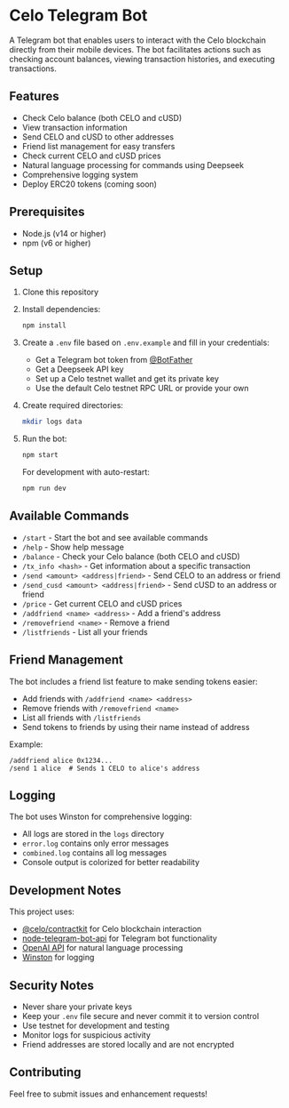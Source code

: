 # Celo Telegram Bot

A Telegram bot that enables users to interact with the Celo blockchain directly from their mobile devices. The bot facilitates actions such as checking account balances, viewing transaction histories, and executing transactions.

## Features

- Check Celo balance (both CELO and cUSD)
- View transaction information
- Send CELO and cUSD to other addresses
- Friend list management for easy transfers
- Check current CELO and cUSD prices
- Natural language processing for commands using Deepseek
- Comprehensive logging system
- Deploy ERC20 tokens (coming soon)

## Prerequisites

- Node.js (v14 or higher)
- npm (v6 or higher)

## Setup

1. Clone this repository
2. Install dependencies:
   ```bash
   npm install
   ```

3. Create a `.env` file based on `.env.example` and fill in your credentials:
   - Get a Telegram bot token from [@BotFather](https://t.me/BotFather)
   - Get a Deepseek API key
   - Set up a Celo testnet wallet and get its private key
   - Use the default Celo testnet RPC URL or provide your own

4. Create required directories:
   ```bash
   mkdir logs data
   ```

5. Run the bot:
   ```bash
   npm start
   ```

   For development with auto-restart:
   ```bash
   npm run dev
   ```

## Available Commands

- `/start` - Start the bot and see available commands
- `/help` - Show help message
- `/balance` - Check your Celo balance (both CELO and cUSD)
- `/tx_info <hash>` - Get information about a specific transaction
- `/send <amount> <address|friend>` - Send CELO to an address or friend
- `/send_cusd <amount> <address|friend>` - Send cUSD to an address or friend
- `/price` - Get current CELO and cUSD prices
- `/addfriend <name> <address>` - Add a friend's address
- `/removefriend <name>` - Remove a friend
- `/listfriends` - List all your friends

## Friend Management

The bot includes a friend list feature to make sending tokens easier:
- Add friends with `/addfriend <name> <address>`
- Remove friends with `/removefriend <name>`
- List all friends with `/listfriends`
- Send tokens to friends by using their name instead of address

Example:
```
/addfriend alice 0x1234...
/send 1 alice  # Sends 1 CELO to alice's address
```

## Logging

The bot uses Winston for comprehensive logging:
- All logs are stored in the `logs` directory
- `error.log` contains only error messages
- `combined.log` contains all log messages
- Console output is colorized for better readability

## Development Notes

This project uses:
- [@celo/contractkit](https://www.npmjs.com/package/@celo/contractkit) for Celo blockchain interaction
- [node-telegram-bot-api](https://www.npmjs.com/package/node-telegram-bot-api) for Telegram bot functionality
- [OpenAI API](https://openai.com/api/) for natural language processing
- [Winston](https://www.npmjs.com/package/winston) for logging

## Security Notes

- Never share your private keys
- Keep your `.env` file secure and never commit it to version control
- Use testnet for development and testing
- Monitor logs for suspicious activity
- Friend addresses are stored locally and are not encrypted

## Contributing

Feel free to submit issues and enhancement requests!